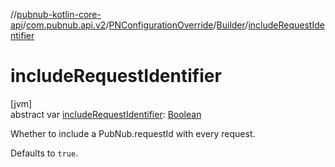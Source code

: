 //[pubnub-kotlin-core-api](../../../../index.md)/[com.pubnub.api.v2](../../index.md)/[PNConfigurationOverride](../index.md)/[Builder](index.md)/[includeRequestIdentifier](include-request-identifier.md)

# includeRequestIdentifier

[jvm]\
abstract var [includeRequestIdentifier](include-request-identifier.md): [Boolean](https://kotlinlang.org/api/core/kotlin-stdlib/kotlin/-boolean/index.html)

Whether to include a PubNub.requestId with every request.

Defaults to `true`.
